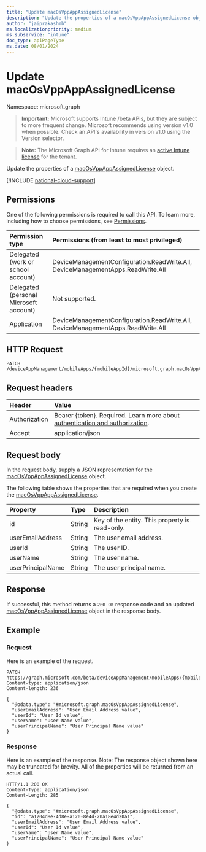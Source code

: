 ```yaml
---
title: "Update macOsVppAppAssignedLicense"
description: "Update the properties of a macOsVppAppAssignedLicense object."
author: "jaiprakashmb"
ms.localizationpriority: medium
ms.subservice: "intune"
doc_type: apiPageType
ms.date: 08/01/2024
---
```


# Update macOsVppAppAssignedLicense

Namespace: microsoft.graph

> **Important:** Microsoft supports Intune /beta APIs, but they are subject to more frequent change. Microsoft recommends using version v1.0 when possible. Check an API's availability in version v1.0 using the Version selector.

> **Note:** The Microsoft Graph API for Intune requires an [active Intune license](https://go.microsoft.com/fwlink/?linkid=839381) for the tenant.

Update the properties of a [macOsVppAppAssignedLicense](../resources/intune-apps-macosvppappassignedlicense.md) object.

[!INCLUDE [national-cloud-support](../../includes/all-clouds.md)]

## Permissions
One of the following permissions is required to call this API. To learn more, including how to choose permissions, see [Permissions](/graph/permissions-reference).

|Permission type|Permissions (from least to most privileged)|
|:---|:---|
|Delegated (work or school account)|DeviceManagementConfiguration.ReadWrite.All, DeviceManagementApps.ReadWrite.All|
|Delegated (personal Microsoft account)|Not supported.|
|Application|DeviceManagementConfiguration.ReadWrite.All, DeviceManagementApps.ReadWrite.All|

## HTTP Request
<!-- {
  "blockType": "ignored"
}
-->
``` http
PATCH /deviceAppManagement/mobileApps/{mobileAppId}/microsoft.graph.macOsVppApp/assignedLicenses/{macOsVppAppAssignedLicenseId}
```

## Request headers
|Header|Value|
|:---|:---|
|Authorization|Bearer {token}. Required. Learn more about [authentication and authorization](/graph/auth/auth-concepts).|
|Accept|application/json|

## Request body
In the request body, supply a JSON representation for the [macOsVppAppAssignedLicense](../resources/intune-apps-macosvppappassignedlicense.md) object.

The following table shows the properties that are required when you create the [macOsVppAppAssignedLicense](../resources/intune-apps-macosvppappassignedlicense.md).

|Property|Type|Description|
|:---|:---|:---|
|id|String|Key of the entity. This property is read-only.|
|userEmailAddress|String|The user email address.|
|userId|String|The user ID.|
|userName|String|The user name.|
|userPrincipalName|String|The user principal name.|



## Response
If successful, this method returns a `200 OK` response code and an updated [macOsVppAppAssignedLicense](../resources/intune-apps-macosvppappassignedlicense.md) object in the response body.

## Example

### Request
Here is an example of the request.
``` http
PATCH https://graph.microsoft.com/beta/deviceAppManagement/mobileApps/{mobileAppId}/microsoft.graph.macOsVppApp/assignedLicenses/{macOsVppAppAssignedLicenseId}
Content-type: application/json
Content-length: 236

{
  "@odata.type": "#microsoft.graph.macOsVppAppAssignedLicense",
  "userEmailAddress": "User Email Address value",
  "userId": "User Id value",
  "userName": "User Name value",
  "userPrincipalName": "User Principal Name value"
}
```

### Response
Here is an example of the response. Note: The response object shown here may be truncated for brevity. All of the properties will be returned from an actual call.
``` http
HTTP/1.1 200 OK
Content-Type: application/json
Content-Length: 285

{
  "@odata.type": "#microsoft.graph.macOsVppAppAssignedLicense",
  "id": "a1204d8e-4d8e-a120-8e4d-20a18e4d20a1",
  "userEmailAddress": "User Email Address value",
  "userId": "User Id value",
  "userName": "User Name value",
  "userPrincipalName": "User Principal Name value"
}
```